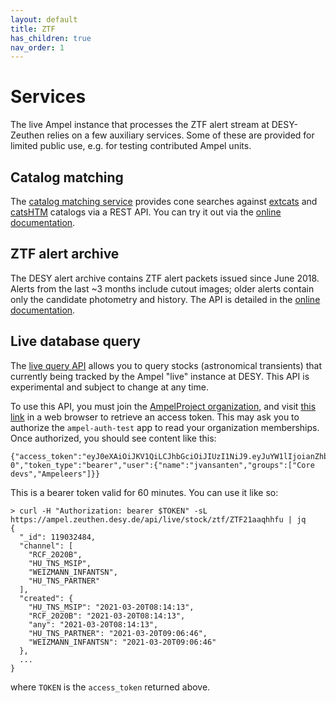 ```yaml
---
layout: default
title: ZTF
has_children: true
nav_order: 1
---
```


# Services

The live Ampel instance that processes the ZTF alert stream at DESY-Zeuthen relies on a few auxiliary services. Some of these are provided for limited public use, e.g. for testing contributed Ampel units.

## Catalog matching

The [catalog matching service](https://github.com/AmpelProject/catalog-server) provides cone searches against [extcats](https://github.com/AmpelProject/extcats) and [catsHTM](https://github.com/maayane/catsHTM) catalogs via a REST API. You can try it out via the [online documentation](https://ampel.zeuthen.desy.de/api/catalogmatch/docs).

## ZTF alert archive

The DESY alert archive contains ZTF alert packets issued since June 2018. Alerts from the last ~3 months include cutout images; older alerts contain only the candidate photometry and history. The API is detailed in the [online documentation](https://ampel.zeuthen.desy.de/api/ztf/archive/docs).

## Live database query

The [live query API](https://ampel.zeuthen.desy.de/api/live/docs) allows you to query stocks (astronomical transients) that currently being tracked by the Ampel "live" instance at DESY. This API is experimental and subject to change at any time.

To use this API, you must join the [AmpelProject organization](https://github.com/AmpelProject), and visit [this link](https://ampel.zeuthen.desy.de/api/auth/token) in a web browser to retrieve an access token. This may ask you to authorize the `ampel-auth-test` app to read your organization memberships. Once authorized, you should see content like this: 

```
{"access_token":"eyJ0eXAiOiJKV1QiLCJhbGciOiJIUzI1NiJ9.eyJuYW1lIjoianZhbnNhbnRlbiIsImdyb3VwcyI6WyJDb3JlIGRldnMiLCJBbXBlbGVlcnMiXSwiZXhwIjoxNjE4MjU2MTM3fQ.eH5ohKf03aq9kQ_VMhEfTJa0VqFN95WMT2Gb_LZVa-0","token_type":"bearer","user":{"name":"jvansanten","groups":["Core devs","Ampeleers"]}}
```

This is a bearer token valid for 60 minutes. You can use it like so:

```
> curl -H "Authorization: bearer $TOKEN" -sL https://ampel.zeuthen.desy.de/api/live/stock/ztf/ZTF21aaqhhfu | jq
{
  "_id": 119032484,
  "channel": [
    "RCF_2020B",
    "HU_TNS_MSIP",
    "WEIZMANN_INFANTSN",
    "HU_TNS_PARTNER"
  ],
  "created": {
    "HU_TNS_MSIP": "2021-03-20T08:14:13",
    "RCF_2020B": "2021-03-20T08:14:13",
    "any": "2021-03-20T08:14:13",
    "HU_TNS_PARTNER": "2021-03-20T09:06:46",
    "WEIZMANN_INFANTSN": "2021-03-20T09:06:46"
  },
  ...
}
```

where `TOKEN` is the `access_token` returned above.


